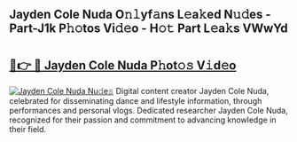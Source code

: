 ## Jayden Cole Nuda O𝚗𝚕yf𝚊ns L𝚎a𝚔ed N𝚞𝚍es - Part-J1k P𝚑𝚘tos Vi𝚍𝚎o - H𝚘𝚝 Part L𝚎a𝚔s VWwYd

# <h2><a href="http://kfanqu1.oniu.top/?m=Jayden+Cole+Nuda">🔗👉 🔴 Jayden Cole Nuda P𝚑ot𝚘𝚜 V𝚒d𝚎o</a></h2>

[![Jayden Cole Nuda Nu𝚍e𝚜](https://i.imgur.com/0qMVB7G.gif)](http://kfanqu1.oniu.top/?m=Jayden+Cole+Nuda)
Digital content creator Jayden Cole Nuda, celebrated for disseminating dance and lifestyle information, through performances and personal vlogs. Dedicated researcher Jayden Cole Nuda, recognized for their passion and commitment to advancing knowledge in their field.  
